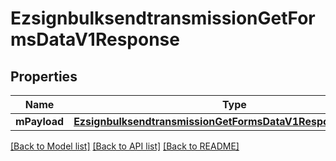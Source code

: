 # EzsignbulksendtransmissionGetFormsDataV1Response

## Properties
Name | Type | Description | Notes
------------ | ------------- | ------------- | -------------
**mPayload** | [**EzsignbulksendtransmissionGetFormsDataV1ResponseMPayload**](EzsignbulksendtransmissionGetFormsDataV1ResponseMPayload.md) |  | 

[[Back to Model list]](../README.md#documentation-for-models) [[Back to API list]](../README.md#documentation-for-api-endpoints) [[Back to README]](../README.md)


